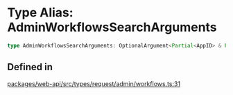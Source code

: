 # Type Alias: AdminWorkflowsSearchArguments

```ts
type AdminWorkflowsSearchArguments: OptionalArgument<Partial<AppID> & Partial<CollaboratorIDs> & SortDir & TokenOverridable & CursorPaginationEnabled & object>;
```

## Defined in

[packages/web-api/src/types/request/admin/workflows.ts:31](https://github.com/slackapi/node-slack-sdk/blob/main/packages/web-api/src/types/request/admin/workflows.ts#L31)
